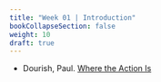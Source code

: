 ```yaml
---
title: "Week 01 | Introduction"
bookCollapseSection: false
weight: 10
draft: true
---
```



- Dourish, Paul. [Where the Action Is](https://mitpress.mit.edu/books/where-action)
